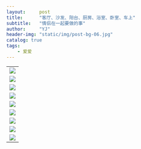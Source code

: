 ```yaml
---
layout:     post
title:      "客厅、沙发、阳台、厨房、浴室、卧室、车上"
subtitle:   "情侣在一起要做的事"
author:     "YJ"
header-img: "static/img/post-bg-06.jpg"
catalog: true
tags:
    - 爱爱
---
```


|     |
| --- |
| <img  src="http://ww1.sinaimg.cn/large/71be7325ly1fcjdn9b8ilg20c805j140">   |
| <img  src="http://ww1.sinaimg.cn/large/71be7325ly1fcjd7h1tq5g20c8056ape">   |
| <img  src="http://ww1.sinaimg.cn/large/71be7325ly1fcjd7oizzrg20c806v7wi">   |
| <img  src="http://ww1.sinaimg.cn/large/71be7325ly1fcjd7nkshxg20c805lx6p">   |
| <img  src="http://ww1.sinaimg.cn/large/71be7325ly1fcjd7i3tfxg20c806ve2i">   |
| <img  src="http://ww1.sinaimg.cn/large/71be7325ly1fcjd7onqjfg20c806v7wi">   |
| <img  src="http://ww1.sinaimg.cn/large/71be7325ly1fcjd7maexcg20c8057npd">   |
| <img  src="http://ww1.sinaimg.cn/large/71be7325ly1fcjd7o94nsg20c80511ky">   |
| <img  src="http://ww1.sinaimg.cn/large/71be7325ly1fcjd7j9ghkg20c806q1kx">   |